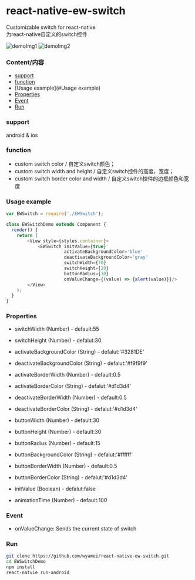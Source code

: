 # react-native-ew-switch
Customizable switch for react-native      
为react-native自定义的switch控件

![demoImg1](https://raw.githubusercontent.com/wyamei/react-native-ew-switch/master/demoImgs/demoImg1.jpg) ![demoImg2](https://raw.githubusercontent.com/wyamei/react-native-ew-switch/master/demoImgs/demoImg2.jpg)

### Content/内容
* [support](#support)
* [function](#function)
* [Usage example](#Usage example)
* [Properties](#Properties)
* [Event](#Event)
* [Run](#Run)

### support
android & ios

### function
* custom switch color / 自定义switch颜色；
* custom switch width and height / 自定义switch控件的高度，宽度；
* custom switch border color and width / 自定义switch控件的边框颜色和宽度

### Usage example
```javascript
var EWSwitch = require('./EWSwitch');

class EWSwitchDemo extends Component {
  render() {
    return (
        <View style={styles.container}>
            <EWSwitch initValue={true}
                      activateBackgroundColor='blue'
                      deactivateBackgroundColor='gray'
                      switchWidth={70}
                      switchHeight={20}
                      buttonRadius={30}
                      onValueChange={(value) => {alert(value)}}/>
        </View>
    );
  }
}
```

### Properties
* switchWidth (Number) - default:55
* switchHeight (Number) - defalut:30
* activateBackgroundColor (String) - defalut:'#3281DE'
* deactivateBackgroundColor (String) - defalut:'#f9f9f9'
* activateBorderWidth (Number) - default:0.5
* activateBorderColor (String) - defalut:'#d1d3d4'
* deactivateBorderWidth (Number) - default:0.5
* deactivateBorderColor (String) - defalut:'#d1d3d4'
* buttonWidth (Number) - default:30
* buttonHeight (Number) - default:30
* buttonRadius (Number) - default:15
* buttonBackgroundColor (String) - defalut:'#ffffff'
* buttonBorderWidth (Number) - default:0.5
* buttonBorderColor (String) - defalut:'#d1d3d4'

* initValue (Boolean) - defalut:false
* animationTime (Number) - default:100

### Event
* onValueChange: Sends the current state of switch

### Run
```bash
git clone https://github.com/wyamei/react-native-ew-switch.git
cd EWSwitchDemo
npm install
react-natvie run-android
```
